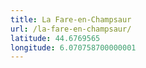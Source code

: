 ```yaml
---
title: La Fare-en-Champsaur
url: /la-fare-en-champsaur/
latitude: 44.6769565
longitude: 6.070758700000001
---
```

